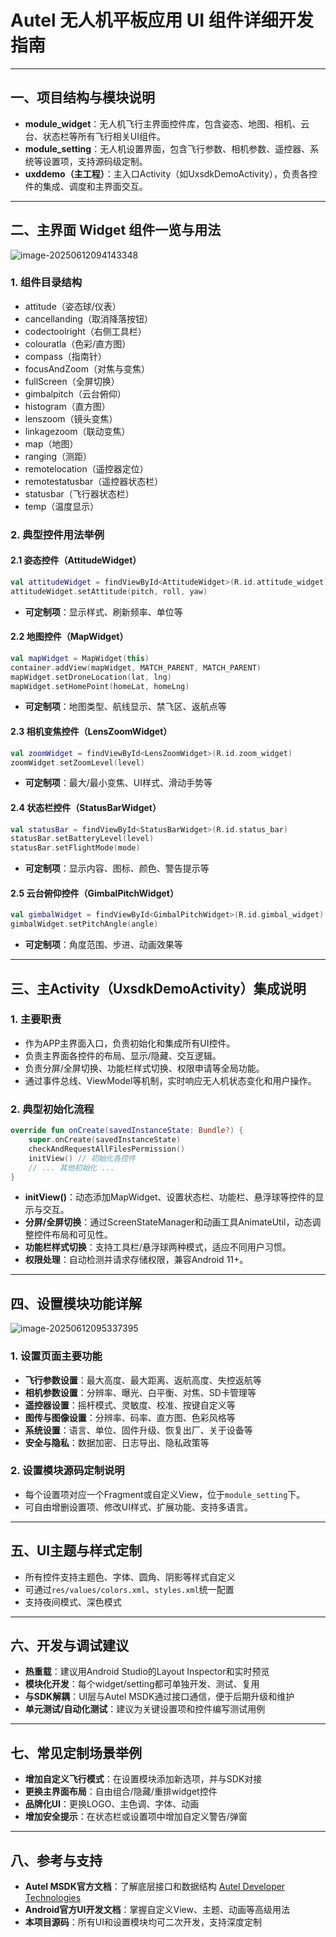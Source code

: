 # Autel 无人机平板应用 UI 组件详细开发指南

---

## 一、项目结构与模块说明

- **module_widget**：无人机飞行主界面控件库，包含姿态、地图、相机、云台、状态栏等所有飞行相关UI组件。
- **module_setting**：无人机设置界面，包含飞行参数、相机参数、遥控器、系统等设置项，支持源码级定制。
- **uxddemo（主工程）**：主入口Activity（如UxsdkDemoActivity），负责各控件的集成、调度和主界面交互。

---

## 二、主界面 Widget 组件一览与用法

![image-20250612094143348](C:\Users\R22449\AppData\Roaming\Typora\typora-user-images\image-20250612094143348.png)

### 1. 组件目录结构

- attitude（姿态球/仪表）
- cancellanding（取消降落按钮）
- codectoolright（右侧工具栏）
- colouratla（色彩/直方图）
- compass（指南针）
- focusAndZoom（对焦与变焦）
- fullScreen（全屏切换）
- gimbalpitch（云台俯仰）
- histogram（直方图）
- lenszoom（镜头变焦）
- linkagezoom（联动变焦）
- map（地图）
- ranging（测距）
- remotelocation（遥控器定位）
- remotestatusbar（遥控器状态栏）
- statusbar（飞行器状态栏）
- temp（温度显示）

### 2. 典型控件用法举例

#### 2.1 姿态控件（AttitudeWidget）
```kotlin
val attitudeWidget = findViewById<AttitudeWidget>(R.id.attitude_widget)
attitudeWidget.setAttitude(pitch, roll, yaw)
```
- **可定制项**：显示样式、刷新频率、单位等

#### 2.2 地图控件（MapWidget）
```kotlin
val mapWidget = MapWidget(this)
container.addView(mapWidget, MATCH_PARENT, MATCH_PARENT)
mapWidget.setDroneLocation(lat, lng)
mapWidget.setHomePoint(homeLat, homeLng)
```
- **可定制项**：地图类型、航线显示、禁飞区、返航点等

#### 2.3 相机变焦控件（LensZoomWidget）
```kotlin
val zoomWidget = findViewById<LensZoomWidget>(R.id.zoom_widget)
zoomWidget.setZoomLevel(level)
```
- **可定制项**：最大/最小变焦、UI样式、滑动手势等

#### 2.4 状态栏控件（StatusBarWidget）
```kotlin
val statusBar = findViewById<StatusBarWidget>(R.id.status_bar)
statusBar.setBatteryLevel(level)
statusBar.setFlightMode(mode)
```
- **可定制项**：显示内容、图标、颜色、警告提示等

#### 2.5 云台俯仰控件（GimbalPitchWidget）
```kotlin
val gimbalWidget = findViewById<GimbalPitchWidget>(R.id.gimbal_widget)
gimbalWidget.setPitchAngle(angle)
```
- **可定制项**：角度范围、步进、动画效果等

---

## 三、主Activity（UxsdkDemoActivity）集成说明

### 1. 主要职责
- 作为APP主界面入口，负责初始化和集成所有UI控件。
- 负责主界面各控件的布局、显示/隐藏、交互逻辑。
- 负责分屏/全屏切换、功能栏样式切换、权限申请等全局功能。
- 通过事件总线、ViewModel等机制，实时响应无人机状态变化和用户操作。

### 2. 典型初始化流程
```kotlin
override fun onCreate(savedInstanceState: Bundle?) {
    super.onCreate(savedInstanceState)
    checkAndRequestAllFilesPermission()
    initView() // 初始化各控件
    // ... 其他初始化 ...
}
```
- **initView()**：动态添加MapWidget、设置状态栏、功能栏、悬浮球等控件的显示与交互。
- **分屏/全屏切换**：通过ScreenStateManager和动画工具AnimateUtil，动态调整控件布局和可见性。
- **功能栏样式切换**：支持工具栏/悬浮球两种模式，适应不同用户习惯。
- **权限处理**：自动检测并请求存储权限，兼容Android 11+。

---

## 四、设置模块功能详解

![image-20250612095337395](C:\Users\R22449\AppData\Roaming\Typora\typora-user-images\image-20250612095337395.png)

### 1. 设置页面主要功能

- **飞行参数设置**：最大高度、最大距离、返航高度、失控返航等
- **相机参数设置**：分辨率、曝光、白平衡、对焦、SD卡管理等
- **遥控器设置**：摇杆模式、灵敏度、校准、按键自定义等
- **图传与图像设置**：分辨率、码率、直方图、色彩风格等
- **系统设置**：语言、单位、固件升级、恢复出厂、关于设备等
- **安全与隐私**：数据加密、日志导出、隐私政策等

### 2. 设置模块源码定制说明
- 每个设置项对应一个Fragment或自定义View，位于`module_setting`下。
- 可自由增删设置项、修改UI样式、扩展功能、支持多语言。

---

## 五、UI主题与样式定制

- 所有控件支持主题色、字体、圆角、阴影等样式自定义
- 可通过`res/values/colors.xml`、`styles.xml`统一配置
- 支持夜间模式、深色模式

---

## 六、开发与调试建议

- **热重载**：建议用Android Studio的Layout Inspector和实时预览
- **模块化开发**：每个widget/setting都可单独开发、测试、复用
- **与SDK解耦**：UI层与Autel MSDK通过接口通信，便于后期升级和维护
- **单元测试/自动化测试**：建议为关键设置项和控件编写测试用例

---

## 七、常见定制场景举例

- **增加自定义飞行模式**：在设置模块添加新选项，并与SDK对接
- **更换主界面布局**：自由组合/隐藏/重排widget控件
- **品牌化UI**：更换LOGO、主色调、字体、动画
- **增加安全提示**：在状态栏或设置项中增加自定义警告/弹窗

---

## 八、参考与支持

- **Autel MSDK官方文档**：了解底层接口和数据结构  [Autel Developer Technologies](https://developer.autelrobotics.com/)
- **Android官方UI开发文档**：掌握自定义View、主题、动画等高级用法
- **本项目源码**：所有UI和设置模块均可二次开发，支持深度定制

